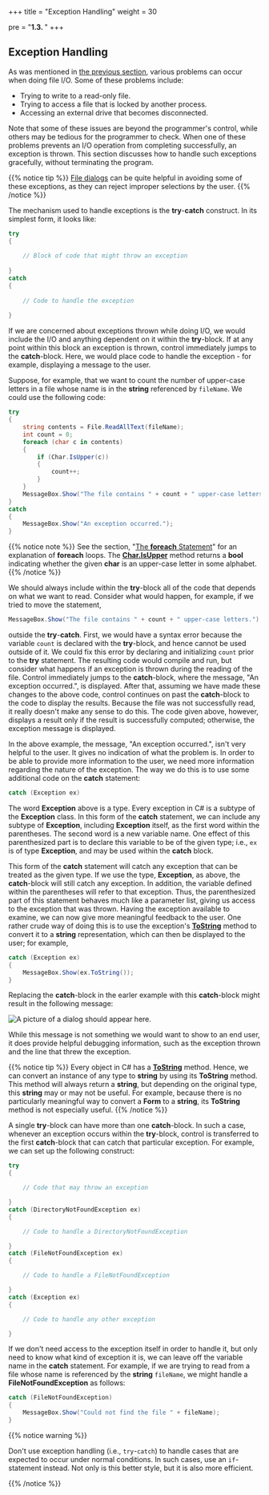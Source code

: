 +++
title = "Exception Handling"
weight = 30

pre = "<b>1.3. </b>"
+++

## Exception Handling

As was mentioned in [the previous
section](/io/simple-text-file), various
problems can occur when doing file I/O. Some of these problems include:

  - Trying to write to a read-only file.
  - Trying to access a file that is locked by another process.
  - Accessing an external drive that becomes disconnected.

Note that some of these issues are beyond the programmer's control,
while others may be tedious for the programmer to check. When one of these problems
prevents an I/O operation from completing successfully, an exception is
thrown. This section discusses how to handle such exceptions gracefully,
without terminating the program.

{{% notice tip %}}
[File dialogs](/io/dialogs/file-dialogs)
can be quite helpful in avoiding some of these exceptions, as they
can reject improper selections by the user. 
{{% /notice %}}

The mechanism used to handle exceptions is the **try**-**catch**
construct. In its simplest form, it looks like:
```C#
try
{
    
    // Block of code that might throw an exception
    
}
catch
{
    
    // Code to handle the exception
    
}
```
If we are concerned about exceptions thrown while doing I/O, we would
include the I/O and anything dependent on it within the **try**-block.
If at any point within this block an exception is thrown, control
immediately jumps to the **catch**-block. Here, we would place code to
handle the exception - for example, displaying a message to the user.

Suppose, for example, that we want to count the number of upper-case
letters in a file whose name is in the **string** referenced by
`fileName`. We could use the following code:
```C#
try
{
    string contents = File.ReadAllText(fileName);
    int count = 0;
    foreach (char c in contents)
    {
        if (Char.IsUpper(c))
        {
            count++;
        }
    }
    MessageBox.Show("The file contains " + count + " upper-case letters.");
}
catch
{
    MessageBox.Show("An exception occurred.");
}
```

{{% notice note %}}
See the section, "[The **foreach**
Statement](/appendix/syntax/foreach)" for an
explanation of **foreach** loops. The
[**Char.IsUpper**](https://docs.microsoft.com/en-us/dotnet/api/system.char.isupper?view=netframework-4.7.2#System_Char_IsUpper_System_Char_)
method returns a **bool** indicating whether the given **char** is an
upper-case letter in some alphabet.
{{% /notice %}}

We should always include within the **try**-block all of the code that
depends on what we want to read. Consider what would happen, for
example, if we tried to move the statement,
```C#
MessageBox.Show("The file contains " + count + " upper-case letters.");
```
outside the **try**-**catch**. First, we would have a syntax error
because the variable `count` is declared with the **try**-block, and
hence cannot be used outside of it. We could fix this error by declaring
and initializing `count` prior to the **try** statement. The resulting
code would compile and run, but consider what happens if an exception is
thrown during the reading of the file. Control immediately jumps to the
**catch**-block, where the message, "An exception occurred.", is
displayed. After that, assuming we have made these changes to the above
code, control continues on past the **catch**-block to the code to
display the results. Because the file was not successfully read, it
really doesn't make any sense to do this. The code given above, however,
displays a result only if the result is successfully computed;
otherwise, the exception message is displayed.

In the above example, the message, "An exception occurred.", isn't very
helpful to the user. It gives no indication of what the problem is. In
order to be able to provide more information to the user, we need more
information regarding the nature of the exception. The way we do this is
to use some additional code on the **catch** statement:
```C#
catch (Exception ex)
```
The word **Exception** above is a type. Every exception in C\# is a
subtype of the **Exception** class. In this form of the **catch**
statement, we can include any subtype of **Exception**, including
**Exception** itself, as the first word within the parentheses. The
second word is a new variable name. One effect of this parenthesized
part is to declare this variable to be of the given type; i.e., `ex` is
of type **Exception**, and may be used within the **catch** block.

This form of the **catch** statement will catch any exception that can
be treated as the given type. If we use the type, **Exception**, as
above, the **catch**-block will still catch any exception. In addition,
the variable defined within the parentheses will refer to that
exception. Thus, the parenthesized part of this statement behaves much
like a parameter list, giving us access to the exception that was
thrown. Having the exception available to examine, we can now give more
meaningful feedback to the user. One rather crude way of doing this is
to use the exception's
[**ToString**](https://docs.microsoft.com/en-us/dotnet/api/system.exception.tostring?view=netframework-4.7.2)
method to convert it to a **string**
representation, which can then be displayed to the user; for example,
```C#
catch (Exception ex)
{
    MessageBox.Show(ex.ToString());
}
```
Replacing the **catch**-block in the earler example with this
**catch**-block might result in the following message:

![A picture of a dialog should appear here.](exception-in-messagebox.png)

While this message is not something we would want to show to an end
user, it does provide helpful debugging information, such as the
exception thrown and the line that threw the exception.

{{% notice tip %}}
Every object in C# has a
[**ToString**](https://docs.microsoft.com/en-us/dotnet/api/system.object.tostring?view=netframework-4.7.2)
method. Hence, we can convert an instance of any type to **string** by
using its **ToString** method. This method will always return a
**string**, but depending on the original type, this **string** may or
may not be useful. For example, because there is no particularly meaningful way to
convert a **Form** to a **string**, its **ToString** method is not
especially useful.
{{% /notice %}}

A single **try**-block can have more than one **catch**-block. In such a
case, whenever an exception occurs within the **try**-block, control is
transferred to the first **catch**-block that can catch that particular
exception. For example, we can set up the following construct:
```C#
try
{

    // Code that may throw an exception

}
catch (DirectoryNotFoundException ex)
{

    // Code to handle a DirectoryNotFoundException

}
catch (FileNotFoundException ex)
{

    // Code to handle a FileNotFoundException

}
catch (Exception ex)
{

    // Code to handle any other exception

}
```
If we don't need access to the exception itself in order to handle it,
but only need to know what kind of exception it is, we can leave off the
variable name in the **catch** statement. For example, if we are trying
to read from a file whose name is referenced by the **string**
`fileName`, we might handle a **FileNotFoundException** as follows:
```C#
catch (FileNotFoundException)
{
    MessageBox.Show("Could not find the file " + fileName);
}
```

{{% notice warning %}}

Don't use exception handling (i.e., `try`-`catch`) to handle cases that are expected to occur under normal conditions. In such cases, use an `if`-statement instead. Not only is this better style, but it is also more efficient.

{{% /notice %}}